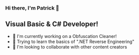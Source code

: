 ### Hi there, I'm Patrick 👋

## Visual Basic & C# Developer!
- 🔭 I'm currently working on a Obfuscation Cleaner!
- 🌱 Trying to learn the basics of ".NET Reverse Engineering"
- 👯 I'm looking to collaborate with other content creators

<br />
<br />
